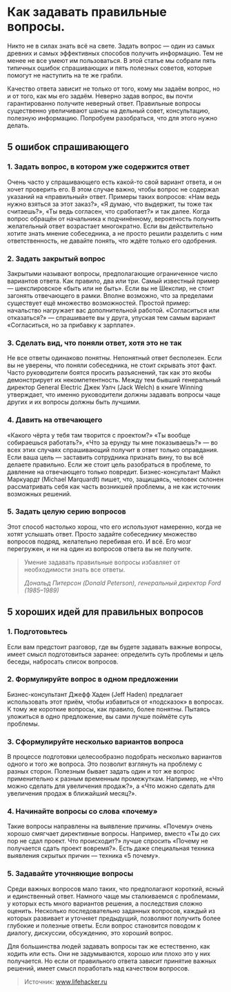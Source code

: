 # Как задавать правильные вопросы.
Никто не в силах знать всё на свете. Задать вопрос — один из самых древних и самых эффективных способов получить информацию. Тем не менее не все умеют им пользоваться. В этой статье мы собрали пять типичных ошибок спрашивающих и пять полезных советов, которые помогут не наступить на те же грабли.

Качество ответа зависит не только от того, кому мы задаём вопрос, но и от того, как мы его задаём. Неверно задав вопрос, вы почти гарантированно получите неверный ответ. Правильные вопросы существенно увеличивают шансы на дельный совет, консультацию, полезную информацию. Попробуем разобраться, что для этого нужно делать.

## 5 ошибок спрашивающего
### 1. Задать вопрос, в котором уже содержится ответ

Очень часто у спрашивающего есть какой-то свой вариант ответа, и он хочет проверить его. В этом случае важно, чтобы вопрос не содержал указаний на «правильный» ответ. Примеры таких вопросов: «Нам ведь нужно взяться за этот заказ?», «Я думаю, что выдержит, ты тоже так считаешь?», «Ты ведь согласен, что сработает?» и так далее. Когда вопрос обращён от начальника к подчинённому, вероятность получить желательный ответ возрастает многократно. Если вы действительно хотите знать мнение собеседника, а не просто решили разделить с ним ответственность, не давайте понять, что ждёте только его одобрения.

### 2. Задать закрытый вопрос

Закрытыми называют вопросы, предполагающие ограниченное число вариантов ответа. Как правило, два или три. Самый известный пример — шекспировское «быть или не быть». Если вы не Шекспир, не стоит загонять отвечающего в рамки. Вполне возможно, что за пределами существует ещё множество возможностей. Простой пример: начальство нагружает вас дополнительной работой. «Согласиться или отказаться?» — спрашиваете вы у друга, упуская тем самым вариант «Согласиться, но за прибавку к зарплате».

### 3. Сделать вид, что поняли ответ, хотя это не так

Не все ответы одинаково понятны. Непонятный ответ бесполезен. Если вы не уверены, что поняли собеседника, не стоит скрывать этот факт. Часто руководители боятся просить разъяснений, так как это якобы демонстрирует их некомпетентность. Между тем бывший генеральный директор General Electric Джек Уэлч (Jack Welch) в книге Winning утверждает, что именно руководители должны задавать вопросы чаще других и их вопросы должны быть лучшими.

### 4. Давить на отвечающего

«Какого чёрта у тебя там творится с проектом?» «Ты вообще собираешься работать?», «Что за ерунду ты мне показываешь?» — во всех этих случаях спрашивающий получит в ответ только оправдания. Если ваша цель — заставить сотрудника признать вину, то вы всё делаете правильно. Если же стоит цель разобраться в проблеме, то давление на отвечающего только повредит. Бизнес-консультант Майкл Маркуардт (Michael Marquardt) пишет, что, защищаясь, человек склонен рассматривать себя как часть возникшей проблемы, а не как источник возможных решений.

### 5. Задать целую серию вопросов

Этот способ настолько хорош, что его используют намеренно, когда не хотят услышать ответ. Просто задайте собеседнику множество вопросов подряд, желательно перебивая его. И всё. Его мозг перегружен, и ни на один из вопросов ответа вы не получите.

> Умение задавать правильные вопросы избавляет от необходимости знать все ответы.
> 
> _Дональд Питерсон (Donald Peterson), генеральный директор Ford (1985–1989)_

## 5 хороших идей для правильных вопросов
### 1. Подготовьтесь

Если вам предстоит разговор, где вы будете задавать важные вопросы, имеет смысл подготовиться заранее: определить суть проблемы и цель беседы, набросать список вопросов.

### 2. Формулируйте вопрос в одном предложении

Бизнес-консультант Джефф Хаден (Jeff Haden) предлагает использовать этот приём, чтобы избавиться от «подсказок» в вопросах. К тому же короткие вопросы, как правило, более понятны. Пытаясь уложиться в одно предложение, вы сами лучше поймёте суть проблемы.

### 3. Сформулируйте несколько вариантов вопроса

В процессе подготовки целесообразно подобрать несколько вариантов одного и того же вопроса. Это позволит взглянуть на проблему с разных сторон. Полезным бывает задать один и тот же вопрос применительно к разным временным промежуткам. Например, не «Что можно сделать для увеличения продаж?», а «Что можно сделать для увеличения продаж в ближайший месяц?».

### 4. Начинайте вопросы со слова «почему»

Такие вопросы направлены на выявление причины. «Почему» очень хорошо смягчает директивные вопросы. Например, вместо «Ты до сих пор не сдал проект. Что происходит?» лучше спросить «Почему не получается сдать проект вовремя?». Есть даже специальная техника выявления скрытых причин — техника «5 почему».

### 5. Задавайте уточняющие вопросы

Среди важных вопросов мало таких, что предполагают короткий, ясный и единственный ответ. Намного чаще мы сталкиваемся с проблемами, у которых есть много вариантов решения, а последствия сложно оценить. Несколько последовательно заданных вопросов, каждый из которых развивает и уточняет предыдущий, позволяют получить более глубокие и полезные ответы. Если вопрос становится поводом к диалогу, дискуссии, обсуждению, это хороший вопрос.

Для большинства людей задавать вопросы так же естественно, как ходить или есть. Они не задумываются, хорошо или плохо это у них получается. Но если от правильного ответа зависит принятие важных решений, имеет смысл поработать над качеством вопросов.

> Источник: www.lifehacker.ru
